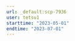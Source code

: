 ```yaml
---
url: _default:scp-7936
user: tetsu1
starttime: "2023-05-01"
endtime: "2023-07-01"
---
```

<reserve />